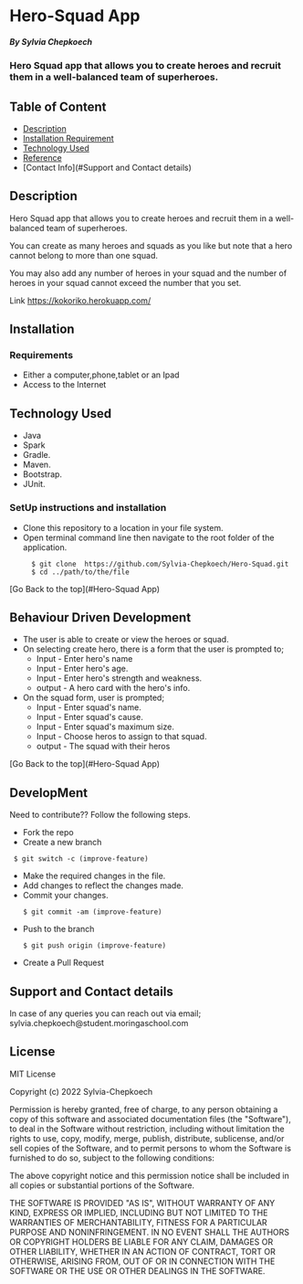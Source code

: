 # Hero-Squad App
##### By Sylvia Chepkoech
### Hero Squad app that allows you to create heroes and recruit them in a well-balanced team of superheroes.
## Table of Content
+ [Description](#description)
+ [Installation Requirement](#Installation)
+ [Technology Used](#technology-used)
+ [Reference](#reference)
+ [Contact Info](#Support and Contact details)
## Description
 <p>Hero Squad app that allows you to create heroes and recruit them in a well-balanced team of superheroes.

You can create as many heroes and squads as you like but note that a hero cannot belong to more than one squad.

You may also add any number of heroes in your squad and the number of heroes in your squad cannot exceed the number that you set.</p>Link
https://kokoriko.herokuapp.com/
## Installation
### Requirements
* Either a computer,phone,tablet or an Ipad
* Access to the Internet
## Technology Used
* Java 
* Spark
* Gradle.
* Maven.
* Bootstrap.
* JUnit.
### SetUp instructions and installation
* Clone this repository to a location in your file system.
* Open terminal command line then navigate to the root folder of the application.
  ```
    $ git clone  https://github.com/Sylvia-Chepkoech/Hero-Squad.git
    $ cd ../path/to/the/file
  
   ```
[Go Back to the top](#Hero-Squad App)
## Behaviour Driven Development
* The user is able to create or view the heroes or squad.
* On selecting create hero, there is a form that the user is prompted to;
    * Input - Enter hero's name
    * Input - Enter hero's age.
    * Input - Enter hero's strength and weakness.
    * output - A hero card with the hero's info.
* On the squad form, user is prompted;
    * Input - Enter squad's name.
    * Input - Enter squad's cause.
    * Input - Enter squad's maximum size.
    * Input - Choose heros to assign to that squad.
    * output - The squad with their heros


[Go Back to the top](#Hero-Squad App)
## DevelopMent
 <p> Need to contribute?? Follow the following steps.</p>

* Fork the repo
* Create a new branch
 ```
  $ git switch -c (improve-feature)
  ```
* Make the required changes in the file.
* Add changes to reflect the changes made.
* Commit your changes.
  ```
  $ git commit -am (improve-feature)
  ```
* Push to the branch
  ```
  $ git push origin (improve-feature)
   ```
* Create a Pull Request

## Support and Contact details
 <p>In case of any queries you can reach out via email; sylvia.chepkoech@student.moringaschool.com</p>

## License
MIT License

Copyright (c) 2022 Sylvia-Chepkoech

Permission is hereby granted, free of charge, to any person obtaining a copy
of this software and associated documentation files (the "Software"), to deal
in the Software without restriction, including without limitation the rights
to use, copy, modify, merge, publish, distribute, sublicense, and/or sell
copies of the Software, and to permit persons to whom the Software is
furnished to do so, subject to the following conditions:

The above copyright notice and this permission notice shall be included in all
copies or substantial portions of the Software.

THE SOFTWARE IS PROVIDED "AS IS", WITHOUT WARRANTY OF ANY KIND, EXPRESS OR
IMPLIED, INCLUDING BUT NOT LIMITED TO THE WARRANTIES OF MERCHANTABILITY,
FITNESS FOR A PARTICULAR PURPOSE AND NONINFRINGEMENT. IN NO EVENT SHALL THE
AUTHORS OR COPYRIGHT HOLDERS BE LIABLE FOR ANY CLAIM, DAMAGES OR OTHER
LIABILITY, WHETHER IN AN ACTION OF CONTRACT, TORT OR OTHERWISE, ARISING FROM,
OUT OF OR IN CONNECTION WITH THE SOFTWARE OR THE USE OR OTHER DEALINGS IN THE
SOFTWARE.